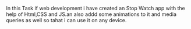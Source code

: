 In this Task if web development i have created an Stop Watch app with the help of Html,CSS and JS.an also addd some animations to it and media queries as well so tahat i can use it on any device.
